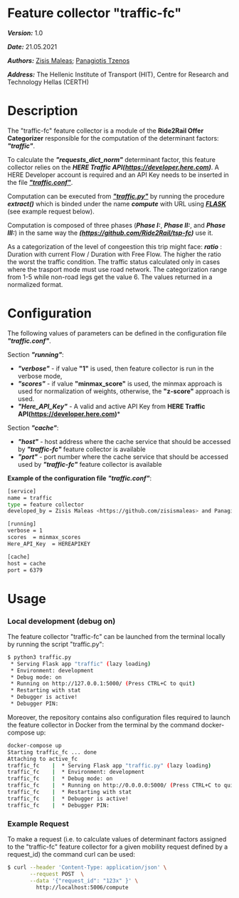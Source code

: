 # Feature collector "traffic-fc"
***Version:*** 1.0

***Date:*** 21.05.2021

***Authors:***  [Zisis Maleas](https://github.com/zisismaleas); [Panagiotis Tzenos](https://github.com/ptzenos)

***Address:*** The Hellenic Institute of Transport (HIT), Centre for Research and Technology Hellas (CERTH)

# Description 

The "traffic-fc" feature collector is  a module of the **Ride2Rail Offer Categorizer** responsible for the computation of the determinant factors: ***"traffic"***. 

To calculate the ***"requests_dict_norm"*** determinant factor, this feature collector relies on the ***HERE Traffic API(https://developer.here.com)***. A HERE Developer account is required and an API Key needs to be inserted in the file ***["traffic.conf"](https://github.com/Ride2Rail/traffic-fc/blob/main/code/traffic.conf)***.

Computation can be executed from ***["traffic.py"](https://github.com/Ride2Rail/traffic-fc/blob/main/traffic.py)*** by running the procedure ***extract()*** which is binded under the name ***compute*** with URL using ***[FLASK](https://flask.palletsprojects.com)*** (see example request below).

 Computation is composed of three phases (***Phase I:***, ***Phase II:***, and 
***Phase III:***) in the same way the ***(https://github.com/Ride2Rail/tsp-fc)*** use it.

As a categorization of the level of congeestion this trip might face: 
***ratio*** : Duration with current Flow / Duration with Free Flow. 
The higher the ratio the worst the traffic condition. The traffic status calculated only in cases where
the trasport mode must use road network. The categorization range from 1-5 while non-road legs get the
value 6. The values returned in a normalized format.


# Configuration

The following values of parameters can be defined in the configuration file ***"traffic.conf"***.

Section ***"running"***:
- ***"verbose"*** - if value __"1"__ is used, then feature collector is run in the verbose mode,
- ***"scores"*** - if  value __"minmax_score"__ is used, the minmax approach is used for normalization of weights, otherwise, the __"z-score"__ approach is used.
- ***"Here_API_Key"*** - A valid and active API Key from **HERE Traffic API(https://developer.here.com)***

Section ***"cache"***: 
- ***"host"*** - host address where the cache service that should be accessed by ***"traffic-fc"*** feature collector is available
- ***"port"*** - port number where the cache service that should be accessed used by ***"traffic-fc"*** feature collector is available

**Example of the configuration file** ***"traffic.conf"***:
```bash
[service]
name = traffic
type = feature collector
developed_by = Zisis Maleas <https://github.com/zisismaleas> and Panagiotis Tzenos <https://github.com/ptzenos>

[running]
verbose = 1
scores  = minmax_scores
Here_API_Key  = HEREAPIKEY

[cache]
host = cache
port = 6379
```

# Usage
### Local development (debug on)

The feature collector "traffic-fc" can be launched from the terminal locally by running the script "traffic.py":

```bash
$ python3 traffic.py
 * Serving Flask app "traffic" (lazy loading)
 * Environment: development
 * Debug mode: on
 * Running on http://127.0.0.1:5000/ (Press CTRL+C to quit)
 * Restarting with stat
 * Debugger is active!
 * Debugger PIN: 
```

Moreover, the repository contains also configuration files required to launch the feature collector in Docker from the terminal by the command docker-compose up:

```bash
docker-compose up
Starting traffic_fc ... done
Attaching to active_fc
traffic_fc    |  * Serving Flask app "traffic.py" (lazy loading)
traffic_fc    |  * Environment: development
traffic_fc    |  * Debug mode: on
traffic_fc    |  * Running on http://0.0.0.0:5000/ (Press CTRL+C to quit)
traffic_fc    |  * Restarting with stat
traffic_fc    |  * Debugger is active!
traffic_fc    |  * Debugger PIN: 
```

### Example Request
To make a request (i.e. to calculate values of determinant factors assigned to the "traffic-fc" feature collector for a given mobility request defined by a request_id) the command curl can be used:
```bash
$ curl --header 'Content-Type: application/json' \
       --request POST  \
       --data '{"request_id": "123x" }' \
         http://localhost:5006/compute
```
